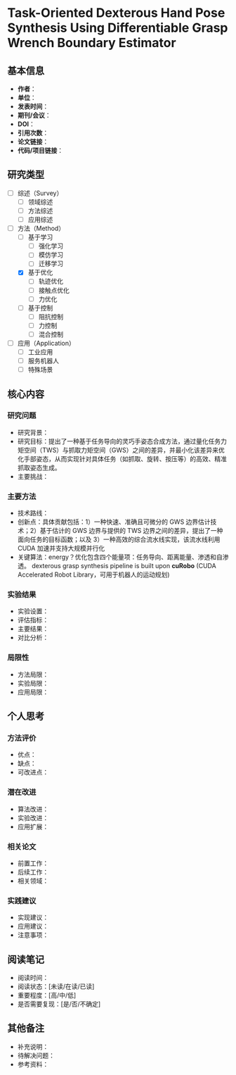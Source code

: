 # **Task-Oriented** Dexterous Hand Pose Synthesis Using Differentiable Grasp Wrench Boundary Estimator

## 基本信息
- **作者**：
- **单位**：
- **发表时间**：
- **期刊/会议**：
- **DOI**：
- **引用次数**：
- **论文链接**：
- **代码/项目链接**：

## 研究类型
- [ ] 综述（Survey）
  - [ ] 领域综述
  - [ ] 方法综述
  - [ ] 应用综述
- [ ] 方法（Method）
  - [ ] 基于学习
    - [ ] 强化学习
    - [ ] 模仿学习
    - [ ] 迁移学习
  - [x] 基于优化
    - [ ] 轨迹优化
    - [ ] 接触点优化
    - [ ] 力优化
  - [ ] 基于控制
    - [ ] 阻抗控制
    - [ ] 力控制
    - [ ] 混合控制
- [ ] 应用（Application）
  - [ ] 工业应用
  - [ ] 服务机器人
  - [ ] 特殊场景

## 核心内容

### 研究问题
- 研究背景：
- 研究目标：提出了一种基于任务导向的灵巧手姿态合成方法，通过量化任务力矩空间（TWS）与抓取力矩空间（GWS）之间的差异，并最小化该差异来优化手部姿态，从而实现针对具体任务（如抓取、旋转、按压等）的高效、精准抓取姿态生成。
- 主要挑战：

### 主要方法
- 技术路线：
- 创新点：具体贡献包括：1）一种快速、准确且可微分的 GWS 边界估计技术；2）基于估计的 GWS 边界与提供的 TWS 边界之间的差异，提出了一种面向任务的目标函数；以及 3）一种高效的综合流水线实现，该流水线利用 CUDA 加速并支持大规模并行化
- 关键算法：energy？优化包含四个能量项：任务导向、距离能量、渗透和自渗透。
dexterous grasp synthesis pipeline is built upon **cuRobo** (CUDA Accelerated Robot Library，可用于机器人的运动规划)

### 实验结果
- 实验设置：
- 评估指标：
- 主要结果：
- 对比分析：

### 局限性
- 方法局限：
- 实验局限：
- 应用局限：

## 个人思考

### 方法评价
- 优点：
- 缺点：
- 可改进点：

### 潜在改进
- 算法改进：
- 实验改进：
- 应用扩展：

### 相关论文
- 前置工作：
- 后续工作：
- 相关领域：

### 实践建议
- 实现建议：
- 应用建议：
- 注意事项：

## 阅读笔记
- 阅读时间：
- 阅读状态：[未读/在读/已读]
- 重要程度：[高/中/低]
- 是否需要复现：[是/否/不确定]

## 其他备注
- 补充说明：
- 待解决问题：
- 参考资料： 